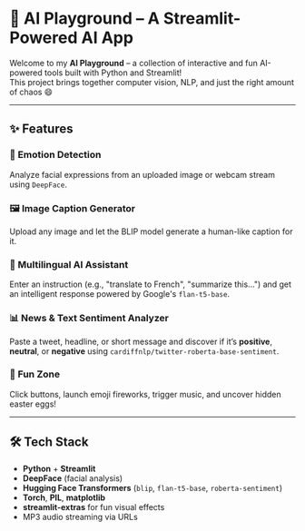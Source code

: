 # 🤖 AI Playground – A Streamlit-Powered AI App

Welcome to my **AI Playground** – a collection of interactive and fun AI-powered tools built with Python and Streamlit!  
This project brings together computer vision, NLP, and just the right amount of chaos 😄

---

## ✨ Features

### 🧬 Emotion Detection
Analyze facial expressions from an uploaded image or webcam stream using `DeepFace`.

### 🖼️ Image Caption Generator
Upload any image and let the BLIP model generate a human-like caption for it.

### 🧠 Multilingual AI Assistant
Enter an instruction (e.g., "translate to French", "summarize this...") and get an intelligent response powered by Google's `flan-t5-base`.

### 📊 News & Text Sentiment Analyzer
Paste a tweet, headline, or short message and discover if it’s **positive**, **neutral**, or **negative** using `cardiffnlp/twitter-roberta-base-sentiment`.

### 🎉 Fun Zone
Click buttons, launch emoji fireworks, trigger music, and uncover hidden easter eggs!  

---

## 🛠️ Tech Stack

- **Python** + **Streamlit**
- **DeepFace** (facial analysis)
- **Hugging Face Transformers** (`blip`, `flan-t5-base`, `roberta-sentiment`)
- **Torch**, **PIL**, **matplotlib**
- **streamlit-extras** for fun visual effects
- MP3 audio streaming via URLs
